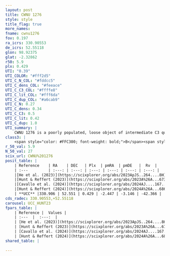 ```yaml
---
layout: post
title: CWNU 1276
style: style
title_flag: true
more_names: 
fname: cwnu1276
fov: 0.197
ra_icrs: 330.90553
de_icrs: 52.55118
glon: 98.92375
glat: -2.32862
r50: 5.9
plx: 0.429
UTI: "0.39"
UTI_COLOR: "#fff2d5"
UTI_C_N_COL: "#fddcc5"
UTI_C_dens_COL: "#feeace"
UTI_C_C3_COL: "#ffffe8"
UTI_C_lit_COL: "#fff6da"
UTI_C_dup_COL: "#a6cab9"
UTI_C_N: 0.27
UTI_C_dens: 0.34
UTI_C_C3: 0.5
UTI_C_lit: 0.42
UTI_C_dup: 1.0
UTI_summary: |
    CWNU 1276 is a poorly populated, loose object of intermediate C3 quality. It was recently reported in the literature.
class3: |
    <span style="color: #FFC300; font-weight: bold;">B</span><span style="color: #FFC300; font-weight: bold;">B</span>
r_50_val: 5.9
N_50_val: 27
scix_url: CWNU%201276
posit_table: |
    | Reference    | RA    | DEC   | Plx  | pmRA  | pmDE   |  Rv  |
    | :---         | :---: | :---: | :---: | :---: | :---: | :---: |
    |[He et al. (2023)](https://scixplorer.org/abs/2023ApJS..264....8H) | 330.912 | 52.529 | 0.429 | -2.458 | -3.151 | -58.31 |
    |[Hunt & Reffert (2023)](https://scixplorer.org/abs/2023A%26A...673A.114H) | 330.895 | 52.552 | 0.422 | -2.463 | -3.069 | -42.402 |
    |[Cavallo et al. (2024)](https://scixplorer.org/abs/2024AJ....167...12C) | 330.92 | 52.541 | 0.421 | -- | -- | -- |
    |[Hunt & Reffert (2024)](https://scixplorer.org/abs/2024A%26A...686A..42H) | 330.895 | 52.552 | 0.422 | -2.463 | -3.069 | -42.402 |
    | **UCC** |330.906 | 52.551 | 0.429 | -2.447 | -3.146 | -42.366 | 
cds_radec: 330.90553,+52.55118
carousel: UCC_HUNT23
fpars_table: |
    | Reference |  Values |
    | :---  |  :---:  |
    | [He et al. (2023)](https://scixplorer.org/abs/2023ApJS..264....8H) | `A0=1.3, m-M=11.7, logAge=8.65` |
    | [Hunt & Reffert (2023)](https://scixplorer.org/abs/2023A%26A...673A.114H) | `AV50=1.091, diffAV50=0.889, MOD50=11.742, logAge50=8.403` |
    | [Cavallo et al. (2024)](https://scixplorer.org/abs/2024AJ....167...12C) | `AV50=1.11, dMod50=11.68, logAge50=8.31, [Fe/H]50=0.81` |
    | [Hunt & Reffert (2024)](https://scixplorer.org/abs/2024A%26A...686A..42H) | `MassJ=163.494` |
shared_table: |
    
---
```

